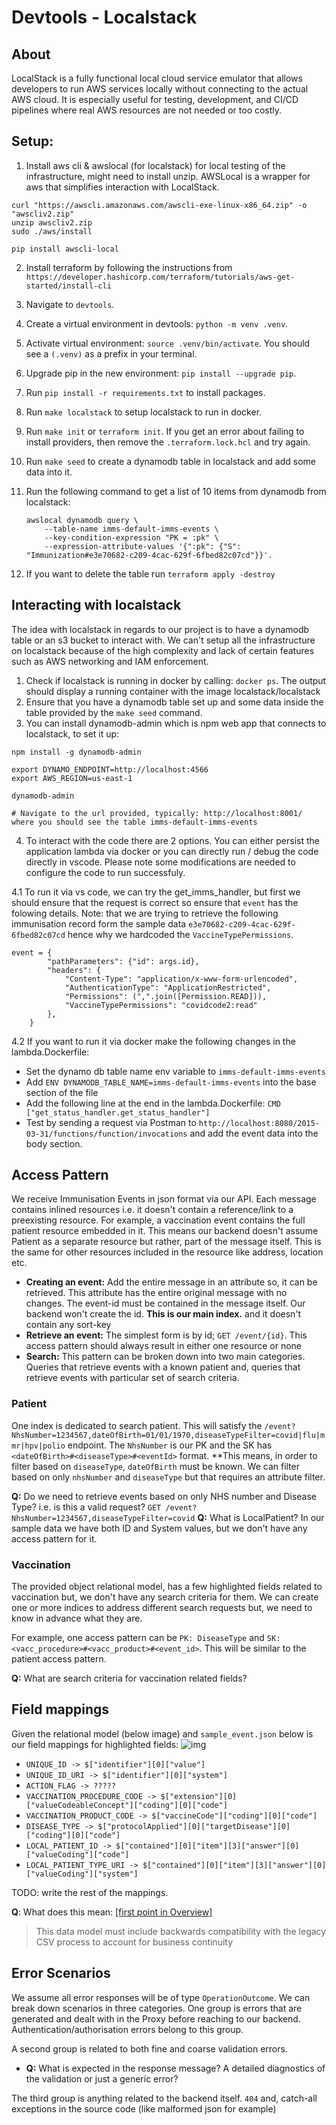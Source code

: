 # Devtools - Localstack

## About 
LocalStack is a fully functional local cloud service emulator that allows developers to run AWS services locally without connecting to the actual AWS cloud. It is especially useful for testing, development, and CI/CD pipelines where real AWS resources are not needed or too costly.

## Setup:
1. Install aws cli & awslocal (for localstack) for local testing of the infrastructure, might need to install unzip. AWSLocal is a wrapper for aws that simplifies interaction with LocalStack.

```
curl "https://awscli.amazonaws.com/awscli-exe-linux-x86_64.zip" -o "awscliv2.zip"
unzip awscliv2.zip
sudo ./aws/install

pip install awscli-local
```
2. Install terraform by following the instructions from `https://developer.hashicorp.com/terraform/tutorials/aws-get-started/install-cli`

3. Navigate to `devtools`. 
4. Create a virtual environment in devtools: `python -m venv .venv`.
5. Activate virtual environment: `source .venv/bin/activate`. You should see a `(.venv)` as a prefix in your terminal.
6. Upgrade pip in the new environment: `pip install --upgrade pip`.
7. Run `pip install -r requirements.txt` to install packages.
8. Run `make localstack` to setup localstack to run in docker.
9. Run `make init` or `terraform init`. If you get an error about failing to install providers, then remove the `.terraform.lock.hcl` and try again.
10. Run `make seed` to create a dynamodb table in localstack and add some data into it.
11. Run the following command to get a list of 10 items from dynamodb from localstack: 
    ```
    awslocal dynamodb query \
        --table-name imms-default-imms-events \
        --key-condition-expression "PK = :pk" \
        --expression-attribute-values '{":pk": {"S": "Immunization#e3e70682-c209-4cac-629f-6fbed82c07cd"}}'.
    ```
12. If you want to delete the table run `terraform apply -destroy`

## Interacting with localstack
The idea with localstack in regards to our project is to have a dynamodb table or an s3 bucket to interact with. We can't setup all the infrastructure on localstack because of the high complexity and lack of certain features such as AWS networking and IAM enforcement.

1. Check if localstack is running in docker by calling: `docker ps`. The output should display a running container with the image localstack/localstack
2. Ensure that you have a dynamodb table set up and some data inside the table provided by the `make seed` command.
3. You can install dynamodb-admin which is npm web app that connects to localstack, to set it up: 
```
npm install -g dynamodb-admin

export DYNAMO_ENDPOINT=http://localhost:4566
export AWS_REGION=us-east-1

dynamodb-admin

# Navigate to the url provided, typically: http://localhost:8001/ where you should see the table imms-default-imms-events
```

4. To interact with the code there are 2 options. You can either persist the application lambda via docker or you can directly run / debug the code directly in vscode. Please note some modifications are needed to configure the code to run successfuly. 

4.1 To run it via vs code, we can try the get_imms_handler, but first we should ensure that the request is correct so ensure that `event` has the folowing details. Note: that we are trying to retrieve the following immunisation record form the sample data `e3e70682-c209-4cac-629f-6fbed82c07cd` hence why we hardcoded the `VaccineTypePermissions`.

```
event = {
        "pathParameters": {"id": args.id},
        "headers": {
            "Content-Type": "application/x-www-form-urlencoded",
            "AuthenticationType": "ApplicationRestricted",
            "Permissions": (",".join([Permission.READ])),
            "VaccineTypePermissions": "covidcode2:read"
        },
    }
```
4.2 If you want to run it via docker make the following changes in the lambda.Dockerfile:
- Set the dynamo db table name env variable to `imms-default-imms-events` 
- Add `ENV DYNAMODB_TABLE_NAME=imms-default-imms-events` into the base section of the file
- Add the following line at the end in the lambda.Dockerfile:  `CMD ["get_status_handler.get_status_handler"]`
- Test by sending a request via Postman to `http://localhost:8080/2015-03-31/functions/function/invocations` and add the event data into the body section.


## Access Pattern

We receive Immunisation Events in json format via our API. Each message contains inlined resources i.e. it doesn't
contain a reference/link to a preexisting resource. For example, a vaccination event contains the full patient resource
embedded in it. This means our backend doesn't assume Patient as a separate resource but rather, part of the message
itself. This is the same for other resources included in the resource like address, location etc.

* **Creating an event:** Add the entire message in an attribute so, it can be retrieved. This attribute has the entire
  original message with no changes. The event-id must be contained in the message itself. Our backend won't create the
  id. **This is our main index.** and it doesn't contain any sort-key
* **Retrieve an event:** The simplest form is by id; `GET /event/{id}`. This access pattern should always result in
  either one resource or none
* **Search:** This pattern can be broken down into two main categories. Queries that retrieve events with a known
  patient and, queries that retrieve events with particular set of search criteria.

### Patient

One index is dedicated to search patient. This will satisfy
the `/event?NhsNumber=1234567,dateOfBirth=01/01/1970,diseaseTypeFilter=covid|flu|mmr|hpv|polio` endpoint.
The `NhsNumber` is our PK and the SK has `<dateOfBirth>#<diseaseType>#<eventId>` format. **This means, in order to
filter based on `diseaseType`, `dateOfBirth` must be known. We can filter based on only `nhsNumber` and `diseaseType`
but that requires an attribute filter.

**Q:** Do we need to retrieve events based on only NHS number and Disease Type? i.e. is this a valid
request? `GET /event?NhsNumber=1234567,diseaseTypeFilter=covid`
**Q:** What is LocalPatient? In our sample data we have both ID and System values, but we don't have any access pattern
for it.

### Vaccination

The provided object relational model, has a few highlighted fields related to vaccination but, we don't have any search
criteria for them. We can create one or more indices to address different search requests but, we need to know in
advance what they are.

For example, one access pattern can be `PK: DiseaseType` and `SK: <vacc_procedure>#<vacc_product>#<event_id>`. This will
be similar to the patient access pattern.

**Q:** What are search criteria for vaccination related fields?

## Field mappings

Given the relational model (below image) and `sample_event.json` below is our field mappings for highlighted fields:
![img](img/relational-model.png)

* `UNIQUE_ID -> $["identifier"][0]["value"]`
* `UNIQUE_ID_URI -> $["identifier"][0]["system"]`
* `ACTION_FLAG -> ?????`
* `VACCINATION_PROCEDURE_CODE -> $["extension"][0]["valueCodeableConcept"]["coding"][0]["code"]`
* `VACCINATION_PRODUCT_CODE -> $["vaccineCode"]["coding"][0]["code"]`
* `DISEASE_TYPE -> $["protocolApplied"][0]["targetDisease"][0]["coding"][0]["code"]`
* `LOCAL_PATIENT_ID -> $["contained"][0]["item"][3]["answer"][0]["valueCoding"]["code"]`
* `LOCAL_PATIENT_TYPE_URI -> $["contained"][0]["item"][3]["answer"][0]["valueCoding"]["system"]`

TODO: write the rest of the mappings.

**Q**: What does this
mean: [[first point in Overview]](https://nhsd-confluence.digital.nhs.uk/display/Vacc/Immunisation+FHIR+API+-+IEDS+Data+Model)
> This data model must include backwards compatibility with the legacy CSV process to account for business continuity

## Error Scenarios

We assume all error responses will be of type `OperationOutcome`. We can break down scenarios in three categories. One
group is errors that are generated and dealt with in the Proxy before reaching to our backend.
Authentication/authorisation errors belong to this group.

A second group is related to both fine and coarse validation errors.

* **Q:** What is expected in the response message? A detailed diagnostics of the validation or just a generic error?

The third group is anything related to the backend itself. `404` and, catch-all exceptions in the source code (like
malformed json for example)
